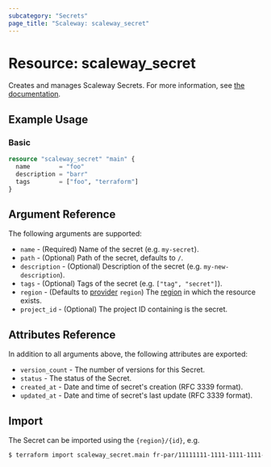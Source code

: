 ```yaml
---
subcategory: "Secrets"
page_title: "Scaleway: scaleway_secret"
---
```


# Resource: scaleway_secret

Creates and manages Scaleway Secrets.
For more information, see [the documentation](https://www.scaleway.com/en/developers/api/secret-manager/).

## Example Usage

### Basic

```terraform
resource "scaleway_secret" "main" {
  name        = "foo"
  description = "barr"
  tags        = ["foo", "terraform"]
}
```

## Argument Reference

The following arguments are supported:

- `name` - (Required) Name of the secret (e.g. `my-secret`).
- `path` - (Optional) Path of the secret, defaults to `/`.
- `description` - (Optional) Description of the secret (e.g. `my-new-description`).
- `tags` - (Optional) Tags of the secret (e.g. `["tag", "secret"]`).
- `region` - (Defaults to [provider](../index.md#region) `region`) The [region](../guides/regions_and_zones.md#regions)
  in which the resource exists.
- `project_id` - (Optional) The project ID containing is the secret.

## Attributes Reference

In addition to all arguments above, the following attributes are exported:

- `version_count` - The number of versions for this Secret.
- `status` - The status of the Secret.
- `created_at` - Date and time of secret's creation (RFC 3339 format).
- `updated_at` - Date and time of secret's last update (RFC 3339 format).

## Import

The Secret can be imported using the `{region}/{id}`, e.g.

```bash
$ terraform import scaleway_secret.main fr-par/11111111-1111-1111-1111-111111111111
```
